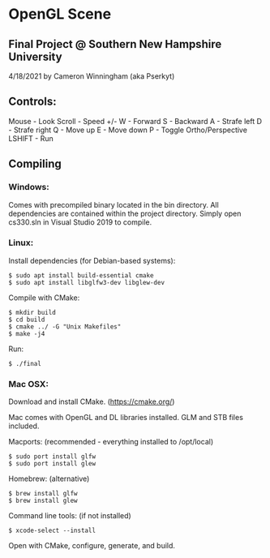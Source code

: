 # OpenGL Scene
## Final Project @ Southern New Hampshire University
4/18/2021 by Cameron Winningham (aka Pserkyt)

## Controls:
Mouse - Look
Scroll - Speed +/-
W - Forward
S - Backward
A - Strafe left
D - Strafe right
Q - Move up
E - Move down
P - Toggle Ortho/Perspective
LSHIFT - Run

## Compiling
### Windows:
Comes with precompiled binary located in the bin directory.
All dependencies are contained within the project directory.
Simply open cs330.sln in Visual Studio 2019 to compile.

### Linux:
Install dependencies (for Debian-based systems):
```
$ sudo apt install build-essential cmake
$ sudo apt install libglfw3-dev libglew-dev
```

Compile with CMake:
```
$ mkdir build
$ cd build
$ cmake ../ -G "Unix Makefiles"
$ make -j4
```

Run:
```
$ ./final
```

### Mac OSX:
Download and install CMake. (https://cmake.org/)

Mac comes with OpenGL and DL libraries installed.
GLM and STB files included.

Macports: (recommended - everything installed to /opt/local)
```
$ sudo port install glfw
$ sudo port install glew
```

Homebrew: (alternative)
```
$ brew install glfw
$ brew install glew
```

Command line tools: (if not installed)

`$ xcode-select --install`

Open with CMake, configure, generate, and build.

